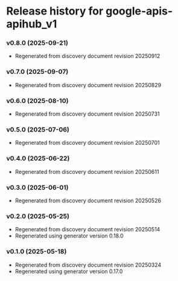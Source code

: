 # Release history for google-apis-apihub_v1

### v0.8.0 (2025-09-21)

* Regenerated from discovery document revision 20250912

### v0.7.0 (2025-09-07)

* Regenerated from discovery document revision 20250829

### v0.6.0 (2025-08-10)

* Regenerated from discovery document revision 20250731

### v0.5.0 (2025-07-06)

* Regenerated from discovery document revision 20250701

### v0.4.0 (2025-06-22)

* Regenerated from discovery document revision 20250611

### v0.3.0 (2025-06-01)

* Regenerated from discovery document revision 20250526

### v0.2.0 (2025-05-25)

* Regenerated from discovery document revision 20250514
* Regenerated using generator version 0.18.0

### v0.1.0 (2025-05-18)

* Regenerated from discovery document revision 20250324
* Regenerated using generator version 0.17.0

